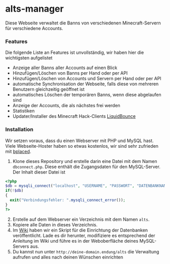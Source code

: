 # alts-manager

Diese Webseite verwaltet die Banns von verschiedenen Minecraft-Servern für verschiedene Accounts.

### Features
Die folgende Liste an Features ist unvollständig, wir haben hier die wichtigsten aufgelistet
- Anzeige aller Banns aller Accounts auf einen Blick
- Hinzufügen/Löschen von Banns per Hand oder per API
- Hinzufügen/Löschen von Accounts und Servern per Hand oder per API
- automatische Synchronisation der Webseite, falls diese von mehreren Benutzern gleichzeitig geöffnet ist
- automatisches Löschen der temporären Banns, wenn diese abgelaufen sind
- Anzeige der Accounts, die als nächstes frei werden
- Statistiken
- Updater/Installer des Minecraft Hack-Clients [LiquidBounce](https://liquidbounce.net)

### Installation
Wir setzen voraus, dass du einen Webserver mit PHP und MySQL hast. Viele Webseite-Hoster haben so etwas kostenlos, wir sind sehr zufrieden mit [bplaced](https://www.bplaced.net).

1. Klone dieses Repository und erstelle darin eine Datei mit dem Namen `dbconnect.php`. Diese enthält die Zugangsdaten für den MySQL-Server. Der Inhalt dieser Datei ist
```php
<?php
$db = mysqli_connect("localhost", "USERNAME", "PASSWORT", "DATENBANKNAME");
if(!$db)
{
  exit("Verbindungsfehler: ".mysqli_connect_error());
}
?>
```
2. Erstelle auf dem Webserver ein Verzeichnis mit dem Namen `alts`.
3. Kopiere alle Daten in dieses Verzeichnis.
4. Im [Wiki](https://github.com/henrydatei/alts-manager/wiki/Datenbank-Einrichtung) haben wir ein Skript für die Einrichtung der Datenbanken veröffentlicht. Lade es dir herunter, modifiziere es entsprechend der Anleitung im Wiki und führe es in der Weboberfläche deines MySQL-Servers aus.
5. Du kannst nun unter `http://deine-domain.endung/alts` die Verwaltung aufrufen und alles nach deinen Wünschen einrichten
